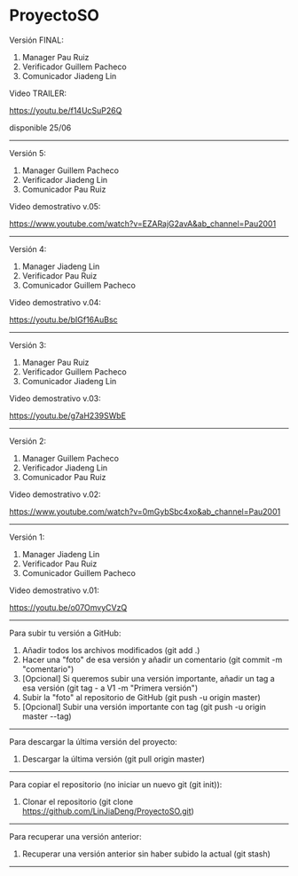 # ProyectoSO

Versión FINAL:

1. Manager Pau Ruiz
2. Verificador Guillem Pacheco
3. Comunicador  Jiadeng Lin

Video TRAILER:

https://youtu.be/f14UcSuP26Q

disponible 25/06

-------------------------------------------------------------------

Versión 5:

1. Manager Guillem Pacheco
2. Verificador Jiadeng Lin
3. Comunicador Pau Ruiz

Video demostrativo v.05:

https://www.youtube.com/watch?v=EZARajG2avA&ab_channel=Pau2001

-------------------------------------------------------------------
Versión 4:

1. Manager Jiadeng Lin
2. Verificador Pau Ruiz
3. Comunicador Guillem Pacheco

Video demostrativo v.04:

https://youtu.be/bIGf16AuBsc

-------------------------------------------------------------------
Versión 3:

1. Manager Pau Ruiz
2. Verificador Guillem Pacheco
3. Comunicador Jiadeng Lin

Video demostrativo v.03:

https://youtu.be/g7aH239SWbE

-------------------------------------------------------------------
Versión 2:

1. Manager Guillem Pacheco
2. Verificador Jiadeng Lin
3. Comunicador Pau Ruiz

Video demostrativo v.02:

https://www.youtube.com/watch?v=0mGybSbc4xo&ab_channel=Pau2001

-------------------------------------------------------------------
Versión 1:

1. Manager Jiadeng Lin
2. Verificador Pau Ruiz
3. Comunicador Guillem Pacheco

Video demostrativo v.01:

https://youtu.be/o07OmvyCVzQ

------------------------------------------------------------------------------------------------------------------------------------------------------------------------------------
Para subir tu versión a GitHub: 

1. Añadir todos los archivos modificados (git add .)
2. Hacer una "foto" de esa versión y añadir un comentario (git commit -m "comentario")
3. [Opcional] Si queremos subir una versión importante, añadir un tag a esa versión (git tag - a V1 -m "Primera versión")
4. Subir la "foto" al repositorio de GitHub (git push -u origin master)
5. [Opcional] Subir una versión importante con tag (git push -u origin master --tag)
------------------------------------------------------------------------------------------------------------------------------------------------------------------------------------
Para descargar la última versión del proyecto:

1. Descargar la última versión (git pull origin master)
------------------------------------------------------------------------------------------------------------------------------------------------------------------------------------
Para copiar el repositorio (no iniciar un nuevo git (git init)):

1. Clonar el repositorio (git clone https://github.com/LinJiaDeng/ProyectoSO.git)
------------------------------------------------------------------------------------------------------------------------------------------------------------------------------------
Para recuperar una versión anterior:

1. Recuperar una versión anterior sin haber subido la actual (git stash)
------------------------------------------------------------------------------------------------------------------------------------------------------------------------------------
